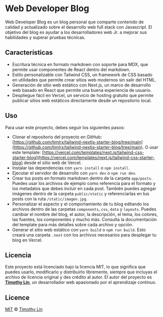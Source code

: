# Web Developer Blog

Web Developer Blog es un blog personal que comparte contenido de calidad y actualizado sobre el desarrollo web full stack con Javascript. El objetivo del blog es ayudar a los desarrolladores web Jr. a mejorar sus habilidades y superar pruebas técnicas.

## Características

- Escritura técnica en formato markdown con soporte para MDX, que permite usar componentes de React dentro del markdown.
- Estilo personalizable con Tailwind CSS, un framework de CSS basado en utilidades que permite crear sitios web modernos sin salir del HTML.
- Generación de sitio web estático con Next.js, un marco de desarrollo web basado en React que permite una buena experiencia de usuario.
- Despliegue fácil en Vercel, un servicio de hosting gratuito que permite publicar sitios web estáticos directamente desde un repositorio local.

## Uso

Para usar este proyecto, debes seguir los siguientes pasos:

- Clonar el repositorio del proyecto en GitHub: [https://github.com/timlrx/tailwind-nextjs-starter-blog/tree/main](https://github.com/timlrx/tailwind-nextjs-starter-blog/tree/main). O usar este template: [https://vercel.com/templates/next.js/tailwind-css-starter-blog](https://vercel.com/templates/next.js/tailwind-css-starter-blog) desde el sitio web de Vercel.
- Instalar las dependencias con `yarn install` o `npm install`.
- Ejecutar el servidor de desarrollo con `yarn dev` o `npm run dev`.
- Crear tus posts en formato markdown dentro de la carpeta `app/posts`. Puedes usar los archivos de ejemplo como referencia para el formato y los metadatos que debes incluir en cada post. También puedes agregar imágenes dentro de la carpeta `public/static` y referenciarlas en tus posts con la ruta `/static/imagen.jpg`.
- Personalizar el aspecto y el comportamiento de tu blog editando los archivos dentro de las carpetas `components`, `css`, `data` y `layouts`. Puedes cambiar el nombre del blog, el autor, la descripción, el tema, los colores, las fuentes, los componentes y mucho más. Consulta la documentación del template para más detalles sobre cada archivo y opción.
- Generar el sitio web estático con `yarn build` o `npm run build`. Esto creará una carpeta `.next` con los archivos necesarios para desplegar tu blog en Vercel.
<!-- 
- Crea una nueva rama en tu repositorio llamada `gh-pages` y copia el contenido de la carpeta `.next` en ella. Puedes usar el comando `git subtree push --prefix .next origin gh-pages` para hacerlo de forma rápida.
- Vuelve a la página de GitHub y accede a la sección Pages de los Settings del repositorio. Selecciona la rama `gh-pages` para habilitar GitHub Pages. Espera unos minutos hasta que se complete el despliegue.
- Accede a la URL que te proporciona GitHub Pages para ver tu blog en vivo. Por defecto, será algo como `https://<tu-usuario>.github.io/<tu-repositorio>`. 
-->

## Licencia

Este proyecto está licenciado bajo la licencia MIT, lo que significa que puedes usarlo, modificarlo y distribuirlo libremente, siempre que incluyas el archivo de licencia original y des crédito al autor. El autor del proyecto es **[Timothy Lin](https://www.timlrx.com)**, un desarrollador web apasionado por el aprendizaje continuo.

## Licence

[MIT](https://github.com/timlrx/tailwind-nextjs-starter-blog/blob/main/LICENSE) © [Timothy Lin](https://www.timlrx.com)
